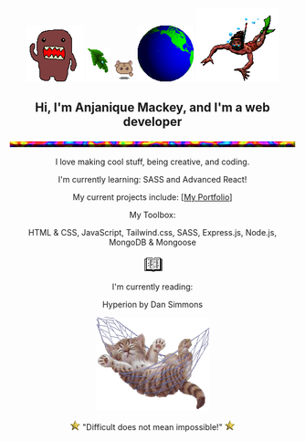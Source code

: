 <!-- ![Header](./header.gif) -->
<div align="center">
  
 ![domo](./alldo-mo.gif) ![text decoration](./leafdrop.gif) ![angel](./M.angel010.gif) ![earth](./earthspin.gif) ![angel](./manswim_bf16.gif)
  ## Hi, I'm Anjanique Mackey, and I'm a web developer
  
![hr](./cookiehr.gif)
  
 I love making cool stuff, being creative, and coding. 
  
I'm currently learning: SASS and Advanced React!
  
My current projects include: \[[My Portfolio](https://github.com/Milkdromeda-333/portfolio)]
  
My Toolbox: 
  
  HTML & CSS, JavaScript, Tailwind.css, SASS, Express.js, Node.js, MongoDB & Mongoose
  
![book](./readbook.gif) 
  
  I'm currently reading:
  
  Hyperion by Dan Simmons
  
 ![cute cat in hammok](./swingham.gif) 
 
 ![point](./Point04.gif) "Difficult does not mean impossible!" ![point](./Point04.gif)
  
</div>
<!-- 
- [] add my favorite projects/links that i want people to checkout

-->
